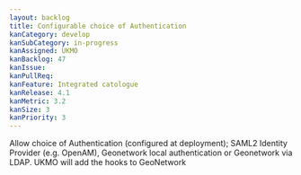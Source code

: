 ```yaml
---
layout: backlog
title: Configurable choice of Authentication
kanCategory: develop
kanSubCategory: in-progress
kanAssigned: UKMO
kanBacklog: 47
kanIssue:
kanPullReq:
kanFeature: Integrated catologue
kanRelease: 4.1
kanMetric: 3.2
kanSize: 3
kanPriority: 3
---
```

Allow choice of Authentication (configured at deployment); SAML2 Identity Provider (e.g. OpenAM), Geonetwork local authentication or Geonetwork via LDAP. UKMO will add the hooks to GeoNetwork

